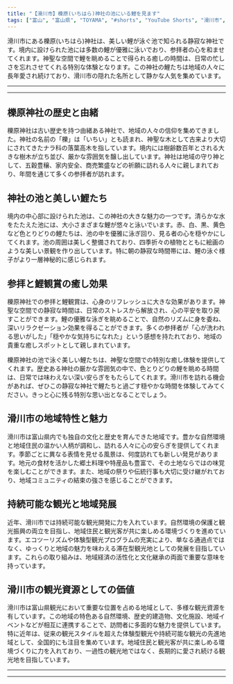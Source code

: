 ```yaml
---
title: "【滑川市】櫟原(いちはら)神社の池にいる鯉を見ます"
tags: ["富山", "富山県", "TOYAMA", "#shorts", "YouTube Shorts", "滑川市", "県東部", "富山県東部", "立山連峰", "アルペンルート", "神社仏閣", "パワースポット", "歴史", "文化財", "富山観光", "富山旅行", "北陸観光", "日本海", "立山黒部", "動画", "ショート動画", "富山県の観光スポット", "富山県でおすすめの場所", "富山県の名所", "富山県の見どころ", "富山県のグルメ", "富山県の文化", "富山県の自然", "富山県のイベント"]
---
```


滑川市にある櫟原(いちはら)神社は、美しい鯉が泳ぐ池で知られる静寂な神社です。境内に設けられた池には多数の鯉が優雅に泳いでおり、参拝者の心を和ませてくれます。神聖な空間で鯉を眺めることで得られる癒しの時間は、日常の忙しさを忘れさせてくれる特別な体験となります。この神社の鯉たちは地域の人々に長年愛され続けており、滑川市の隠れた名所として静かな人気を集めています。

---

<!-- 🎥 YouTube動画埋め込み -->
<!-- No YouTube URL provided -->

---

## 櫟原神社の歴史と由緒

櫟原神社は古い歴史を持つ由緒ある神社で、地域の人々の信仰を集めてきました。神社の名前の「櫟」は「いちい」とも読まれ、神聖な木として古来より大切にされてきたナラ科の落葉高木を指しています。境内には樹齢数百年とされる大きな樹木が立ち並び、厳かな雰囲気を醸し出しています。神社は地域の守り神として、五穀豊穣、家内安全、商売繁盛などの祈願に訪れる人々に親しまれており、年間を通じて多くの参拝者が訪れます。

## 神社の池と美しい鯉たち

境内の中心部に設けられた池は、この神社の大きな魅力の一つです。清らかな水をたたえた池には、大小さまざまな鯉が悠々と泳いでいます。赤、白、黒、黄色など色とりどりの鯉たちは、池の中を優雅に泳ぎ回り、見る者の心を穏やかにしてくれます。池の周囲は美しく整備されており、四季折々の植物とともに絵画のような美しい景観を作り出しています。特に朝の静寂な時間帯には、鯉の泳ぐ様子がより一層神秘的に感じられます。

## 参拝と鯉観賞の癒し効果

櫟原神社での参拝と鯉観賞は、心身のリフレッシュに大きな効果があります。神聖な空間での静寂な時間は、日常のストレスから解放され、心の平安を取り戻すことができます。鯉の優雅な泳ぎを眺めることで、自然のリズムに身を委ね、深いリラクゼーション効果を得ることができます。多くの参拝者が「心が洗われる思いがした」「穏やかな気持ちになれた」という感想を持たれており、地域の貴重な癒しスポットとして親しまれています。

櫟原神社の池で泳ぐ美しい鯉たちは、神聖な空間での特別な癒し体験を提供してくれます。歴史ある神社の厳かな雰囲気の中で、色とりどりの鯉を眺める時間は、日常では味わえない深い安らぎをもたらしてくれます。滑川市を訪れる機会があれば、ぜひこの静寂な神社で鯉たちと過ごす穏やかな時間を体験してみてください。きっと心に残る特別な思い出となることでしょう。

## 滑川市の地域特性と魅力

滑川市は富山県内でも独自の文化と歴史を育んできた地域です。豊かな自然環境と地域住民の温かい人柄が調和し、訪れる人々に心の安らぎを提供してくれます。季節ごとに異なる表情を見せる風景は、何度訪れても新しい発見があります。地元の食材を活かした郷土料理や特産品も豊富で、その土地ならではの味覚を楽しむことができます。また、地域の祭りや伝統行事も大切に受け継がれており、地域コミュニティの結束の強さを感じることができます。

## 持続可能な観光と地域発展

近年、滑川市では持続可能な観光開発に力を入れています。自然環境の保護と観光振興の両立を目指し、地域住民と観光客が共に楽しめる環境づくりを進めています。エコツーリズムや体験型観光プログラムの充実により、単なる通過点ではなく、ゆっくりと地域の魅力を味わえる滞在型観光地としての発展を目指しています。これらの取り組みは、地域経済の活性化と文化継承の両面で重要な意味を持っています。

## 滑川市の観光資源としての価値

滑川市は富山県観光において重要な位置を占める地域として、多様な観光資源を有しています。この地域の特色ある自然環境、歴史的建造物、文化施設、地域イベントなどが相互に連携することで、訪問者に多面的な魅力を提供しています。特に近年は、従来の観光スタイルを超えた体験型観光や持続可能な観光の先進地域として、全国的にも注目を集めています。地域住民と観光客が共に楽しめる環境づくりに力を入れており、一過性の観光地ではなく、長期的に愛され続ける観光地を目指しています。

---

<!-- 🗺 Googleマップ（自動表示: page.tsxで地域名から自動生成） -->

<!-- 📍 宿泊リンク（自動表示: page.tsxで地域別リンクを自動生成）
     - タイトルから地域名を抽出
     - JTB / 楽天トラベル / じゃらん / 一休.com 対応
     - 環境変数でプロバイダー切替可能
-->

<!-- 📚 関連記事（自動表示: page.tsxで同カテゴリから2件自動選択） -->

<!-- 🏷️ タグ（自動表示: page.tsxで記事最下部に自動配置） -->

---

<!--
【記事文字数ルール】
- 基本文字数: 最低1000文字以上
- 推奨文字数: 1000〜1500文字（スマホ読みやすさ最優先）
- 上限なし: 情報量的に必要な場合は1500文字や2000文字を超えても良い
- 判断基準: 読者にとって価値ある情報を過不足なく提供できる文字数

【記事構成の最終形】
1. タイトル・動画・本文
2. まとめ
3. Googleマップ（見出しなし、マップのみ自動表示）
4. **宿泊リンク（地域別自動生成）** ← 2025年10月7日追加
5. 関連記事（H3、同カテゴリから2件自動選択）
6. タグ（記事最下部に自動表示）
7. ナビゲーションボタン

【宿泊リンクシステム仕様】
- タイトルから地域名を自動抽出（【〇〇市】形式優先）
- 北陸地方地域辞書: 富山/石川/福井の主要都市対応
- 対応プロバイダー: JTB（既定）/ 楽天トラベル / じゃらん / 一休.com
- 環境変数で切替: NEXT_PUBLIC_DEFAULT_TRAVEL_PROVIDER
- URLテンプレート: 地域名自動エンコード + アフィリエイトID挿入
- 配置位置: Googleマップ直後、関連記事より前

【自動生成セクション】
※以下はpage.tsxで自動生成されるため、記事本文には含めない
- Googleマップ: タイトル【】内の地域名から生成
- 宿泊リンク: 地域名抽出 → Deeplink生成 → スタイル適用
- 関連記事: 同カテゴリから2件を自動選択・リンク化
- タグ: 記事データから最下部に自動配置

【削除済みセクション】
※アクセス方法・周辺情報・公式リンクセクションは不要（2025年10月5日削除）

【AdSense・アフィリエイト】
- Google AdSense: 全ページ自動読み込み（layout.tsx）
- アフィリエイトスクリプト: AffilScript（layout.tsx）
- data-affil属性での動的リンク変換機能あり（現在は宿泊リンクで代替）

【最終更新】2025年10月7日 - 地域別宿泊リンク自動生成システム実装
-->
